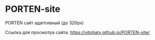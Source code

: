 # PORTEN-site
PORTEN сайт адаптивный (до 320px)

Ссылка для просмотра сайта: https://vitohatv.github.io/PORTEN-site/
